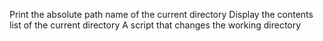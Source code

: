 Print the absolute path name of the current directory
Display the contents list of the current directory
A script that changes the working directory
